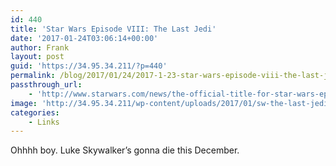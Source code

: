 ```yaml
---
id: 440
title: 'Star Wars Episode VIII: The Last Jedi'
date: '2017-01-24T03:06:14+00:00'
author: Frank
layout: post
guid: 'https://34.95.34.211/?p=440'
permalink: /blog/2017/01/24/2017-1-23-star-wars-episode-viii-the-last-jedi/
passthrough_url:
    - 'http://www.starwars.com/news/the-official-title-for-star-wars-episode-viii-revealed'
image: 'http://34.95.34.211/wp-content/uploads/2017/01/sw-the-last-jedi-tall-B.jpg'
categories:
    - Links
---
```


Ohhhh boy. Luke Skywalker’s gonna die this December.

<div class="
          image-block-outer-wrapper
          layout-caption-hidden
          design-layout-inline
          
          
          
        " data-test="image-block-inline-outer-wrapper"><figure class="
              sqs-block-image-figure
              intrinsic
            " style="max-width:1536px;"><div class="image-block-wrapper" data-animation-override="" data-animation-role="image"><div class="sqs-image-shape-container-element
              
          
        
              has-aspect-ratio
            " style="
                position: relative;
                
                  padding-bottom:56.25%;
                
                overflow: hidden;
              "><noscript>![](https://images.squarespace-cdn.com/content/v1/5070e334e4b00907bc18faef/1485227152234-15FP3AQDELCNC47QD4K1/image-asset.jpeg)</noscript>![](https://images.squarespace-cdn.com/content/v1/5070e334e4b00907bc18faef/1485227152234-15FP3AQDELCNC47QD4K1/image-asset.jpeg)</div></div></figure></div>